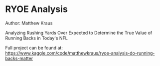 # RYOE Analysis

Author: Matthew Kraus

Analyzing Rushing Yards Over Expected to Determine the True Value of Running Backs in Today's NFL

Full project can be found at: https://www.kaggle.com/code/matthewkraus/ryoe-analysis-do-running-backs-matter
